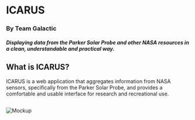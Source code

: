 # ICARUS
### By Team Galactic
#### *Displaying data from the Parker Solar Probe and other NASA resources in a clean, understandable and practical way.*


## What is ICARUS?
ICARUS is a web application that aggregates information from NASA sensors, specifically from the Parker Solar Probe, and provides a comfortable and usable interface for research and recreational use.

## 

![Mockup](https://projects-readme-amitay.s3.eu-central-1.amazonaws.com/smartmockups_l91eqe9w.png)